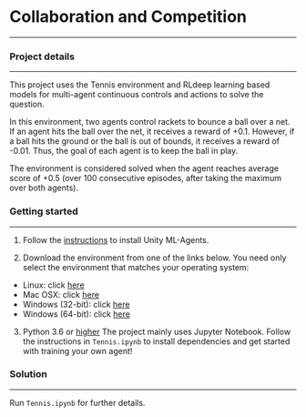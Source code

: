 # Collaboration and Competition
***************************
### Project details
***************************
This project uses the Tennis environment and RLdeep learning based models for multi-agent continuous controls and actions to solve the question. 

In this environment, two agents control rackets to bounce a ball over a net. If an agent hits the ball over the net, it receives a reward of +0.1. However, if a ball hits the ground or the ball is out of bounds, it receives a reward of -0.01. Thus, the goal of each agent is to keep the ball in play.

The environment is considered solved when the agent reaches average score of +0.5 (over 100 consecutive episodes, after taking the maximum over both agents). 

### Getting started
***************************
1. Follow the [instructions](https://github.com/Unity-Technologies/ml-agents/blob/master/docs/Installation.md) to install Unity ML-Agents.

2. Download the environment from one of the links below. You need only select the environment that matches your operating system:
* Linux: click [here](https://s3-us-west-1.amazonaws.com/udacity-drlnd/P2/Reacher/Reacher_Linux.zip)
* Mac OSX: click [here](https://s3-us-west-1.amazonaws.com/udacity-drlnd/P2/Reacher/Reacher.app.zip)
* Windows (32-bit): click [here](https://s3-us-west-1.amazonaws.com/udacity-drlnd/P2/Reacher/Reacher_Windows_x86.zip)
* Windows (64-bit): click [here](https://s3-us-west-1.amazonaws.com/udacity-drlnd/P2/Reacher/Reacher_Windows_x86_64.zip)

3. Python 3.6 or [higher](https://www.anaconda.com/download)
The project mainly uses Jupyter Notebook. Follow the instructions in `Tennis.ipynb` to install dependencies and get started with training your own agent!

### Solution
***************************
Run `Tennis.ipynb` for further details.
